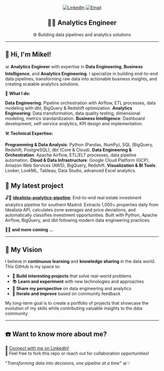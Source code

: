 <div align="center">

[![LinkedIn](https://img.shields.io/badge/LinkedIn-0077B5?style=for-the-badge&logo=linkedin&logoColor=white)](https://linkedin.com/in/mikel-garcia-prats)
[![Email](https://img.shields.io/badge/Email-D14836?style=for-the-badge&logo=gmail&logoColor=white)](mailto:mikel.garcia@example.com)

## 👨‍💻 Analytics Engineer

⚙ Building data pipelines and analytics solutions

</div>

---

## 👋 Hi, I'm Mikel!

📊 **Analytics Engineer** with expertise in **Data Engineering**, **Business Intelligence**, and **Analytics Engineering**. I specialize in building end-to-end data pipelines, transforming raw data into actionable business insights, and creating scalable analytics solutions.

🚀 **What I do:**

**Data Engineering**: Pipeline orchestration with Airflow, ETL processes, data modeling with dbt, BigQuery & Redshift optimization.
**Analytics Engineering**: Data transformation, data quality testing, dimensional modeling, metrics standardization.
**Business Intelligence**: Dashboard development, self-service analytics, KPI design and implementation.

🛠️ **Technical Expertise:**

**Programming & Data Analysis**: Python (Pandas, NumPy), SQL (BigQuery, Redshift, PostgreSQL), dbt (Core & Cloud).
**Data Engineering & Orchestration**: Apache Airflow, ETL/ELT processes, data pipeline automation.
**Cloud & Data Infrastructure**: Google Cloud Platform (GCP), Amazon Web Services (AWS), BigQuery, Redshift.
**Visualization & BI Tools**: Looker, LookML, Tableau, Data Studio, advanced Excel analytics.

## 🧪 My latest project

🔓🏁 **[idealista-analytics-pipeline](https://github.com/Mikel0809/idealista-analytics-pipeline)**: End-to-end real estate investment analytics pipeline for southern Madrid. Extracts 1,000+ properties daily from Idealista API, calculates zone averages and price deviations, and automatically classifies investment opportunities. Built with Python, Apache Airflow, BigQuery, and dbt following modern data engineering practices.

✍🏼 **and more coming ...**

---

## 🌱 My Vision

I believe in **continuous learning** and **knowledge sharing** in the data world. This GitHub is my space to:

- 🚀 **Build interesting projects** that solve real-world problems
- 📚 **Learn and experiment** with new technologies and approaches  
- 🤝 **Share my perspective** on data engineering and analytics
- 🔄 **Iterate and improve** based on community feedback

My long-term goal is to create a portfolio of projects that showcase the evolution of my skills while contributing valuable insights to the data community.

---

## ☎️ Want to know more about me?

🔗 [Connect with me on LinkedIn!](https://linkedin.com/in/mikel-garcia-prats)  
📨 Feel free to fork this repo or reach out for collaboration opportunities!

*"Transforming data into decisions, one pipeline at a time"* 📊✨

